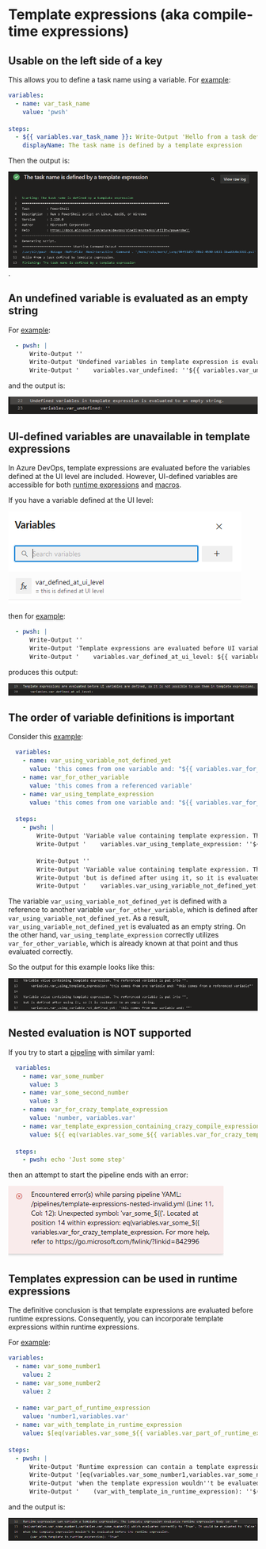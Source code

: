 # Template expressions (aka compile-time expressions)

## Usable on the left side of a key

This allows you to define a task name using a variable. For [example](https://github.com/JakubLinhart/AzureDevOpsBattlefield/blob/9db84151d6a37aae91ebda190ad7ac7c662a51f7/pipelines/template-expressions.yml#L73):

```yaml
variables:
  - name: var_task_name
    value: 'pwsh'

steps:
  - ${{ variables.var_task_name }}: Write-Output 'Hello from a task defined by template expression.'
    displayName: The task name is defined by a template expression
```

Then the output is:

[![task name defined by a variable](images/template-expressions-variable-task-name-output.png)](https://dev.azure.com/linj/AzureDevOpsBattleground/_build/results?buildId=260&view=logs&j=0ab14b9f-e499-56d5-97b1-fd98b70ea339&t=bd5b3379-fc2b-58be-675b-6db955a3e723).

## An undefined variable is evaluated as an empty string

For [example](https://github.com/JakubLinhart/AzureDevOpsBattlefield/blob/9db84151d6a37aae91ebda190ad7ac7c662a51f7/pipelines/template-expressions.yml#L54):

```yaml
  - pwsh: |
      Write-Output ''
      Write-Output 'Undefined variables in template expression is evaluated to an empty string.'
      Write-Output '    variables.var_undefined: ''${{ variables.var_undefined }}'''
```

and the output is:

[![undefined variable output](images/template-expressions-undefined-variable-output.png)](https://dev.azure.com/linj/AzureDevOpsBattleground/_build/results?buildId=262&view=logs&j=0ab14b9f-e499-56d5-97b1-fd98b70ea339&t=5e8f27c5-64d0-5083-9c85-d2ff9773c863&l=22)

## UI-defined variables are unavailable in template expressions

In Azure DevOps, template expressions are evaluated before the variables defined at the UI level are included. However, UI-defined variables are accessible for both [runtime expressions](/#runtime-expressions) and [macros](/#macros).

If you have a variable defined at the UI level:

![var_defined_at_ui_level variable definition](images/template-expressions-ui-level-variables.png)

then for [example](https://github.com/JakubLinhart/AzureDevOpsBattlefield/blob/9db84151d6a37aae91ebda190ad7ac7c662a51f7/pipelines/template-expressions.yml#L51C82-L51C106):

```yaml
  - pwsh: |
      Write-Output ''
      Write-Output 'Template expressions are evaluated before UI variables are defined, so it is not possible to use them in template expressions.'
      Write-Output '    variables.var_defined_at_ui_level: ${{ variables.var_defined_at_ui_level }}'
```

produces this output:

[![ui defined template expression evaluation output](images/template-expressions-ui-level-variables-output.png)](https://dev.azure.com/linj/AzureDevOpsBattleground/_build/results?buildId=262&view=logs&j=0ab14b9f-e499-56d5-97b1-fd98b70ea339&t=5e8f27c5-64d0-5083-9c85-d2ff9773c863&l=19)

## The order of variable definitions is important

Consider this [example](https://github.com/JakubLinhart/AzureDevOpsBattlefield/blob/fc5fe379579f4d57d2480141c362f6e8dfdf487b/pipelines/template-expressions.yml#L10-L15):

```yaml
  variables:
    - name: var_using_variable_not_defined_yet
      value: 'this comes from one variable and: "${{ variables.var_for_other_variable }}"'
    - name: var_for_other_variable
      value: 'this comes from a referenced variable'
    - name: var_using_template_expression
      value: 'this comes from one variable and: "${{ variables.var_for_other_variable }}"'
  
  steps:
    - pwsh: |
        Write-Output 'Variable value containing template expression. The referenced variable is put into "".'
        Write-Output '    variables.var_using_template_expression: ''${{ variables.var_using_template_expression }}'''
    
        Write-Output ''
        Write-Output 'Variable value containing template expression. The referenced variable is put into "",'
        Write-Output 'but is defined after using it, so it is evaluated to an empty string.'
        Write-Output '    variables.var_using_variable_not_defined_yet: ''${{ variables.var_using_variable_not_defined_yet }}'''
```

The variable `var_using_variable_not_defined_yet` is defined with a reference to another variable `var_for_other_variable`, which is defined after `var_using_variable_not_defined_yet`. As a result, `var_using_variable_not_defined_yet` is evaluated as an empty string. On the other hand, `var_using_template_expression` correctly utilizes `var_for_other_variable`, which is already known at that point and thus evaluated correctly.

So the output for this example looks like this:

[![variable definition order](images/template-expressions-definition-order-output.png)](https://dev.azure.com/linj/AzureDevOpsBattleground/_build/results?buildId=266&view=logs&j=0ab14b9f-e499-56d5-97b1-fd98b70ea339&t=5e8f27c5-64d0-5083-9c85-d2ff9773c863&l=12)

## Nested evaluation is NOT supported

If you try to start a [pipeline](https://github.com/JakubLinhart/AzureDevOpsBattlefield/blob/bffef5b3de5e94c85905867aaa2e757a8b0ea817/pipelines/template-expressions-nested-invalid.yml) with similar yaml:

```yaml
  variables:
    - name: var_some_number
      value: 3
    - name: var_some_second_number
      value: 3
    - name: var_for_crazy_template_expression
      value: 'number, variables.var'
    - name: var_template_expression_containing_crazy_compile_expression
      value: ${{ eq(variables.var_some_${{ variables.var_for_crazy_template_expression }}_some_second_number) }}

  steps:
    - pwsh: echo 'Just some step'
```

then an attempt to start the pipeline ends with an error:

![nested template expression error](images/template-expression-nested-error.png)

## Templates expression can be used in runtime expressions

The definitive conclusion is that template expressions are evaluated before runtime expressions. Consequently, you can incorporate template expressions within runtime expressions.

For [example](https://github.com/JakubLinhart/AzureDevOpsBattlefield/blob/2fb3752d3b0f4f915e0513c5b6b341e5a42d22dc/pipelines/template-expressions.yml#L67C14-L67C14):

```yaml
variables:
  - name: var_some_number1
    value: 2
  - name: var_some_number2
    value: 2

  - name: var_part_of_runtime_expression
    value: 'number1,variables.var'
  - name: var_with_template_in_runtime_expression
    value: $[eq(variables.var_some_${{ variables.var_part_of_runtime_expression }}_some_number2)]

steps:
  - pwsh: |
      Write-Output 'Runtime expression can contain a template expression. The template expression evaluates runtime expression body to:'
      Write-Output '[eq(variables.var_some_number1,variables.var_some_number2)] which evaluates correctly to ''True''. It would be evaluated to ''False'''
      Write-Output 'when the template expression wouldn''t be evaluated before the runtime expression.'
      Write-Output '    (var_with_template_in_runtime_expression): ''$(var_with_template_in_runtime_expression)'''
```

and the output is:

[![template in runtime expression](images/template-expressions-in-runtime-expression-output.png)](https://dev.azure.com/linj/AzureDevOpsBattleground/_build/results?buildId=273&view=logs&j=0ab14b9f-e499-56d5-97b1-fd98b70ea339&t=f064c65f-5d7b-5dd9-a2c0-b27c2b3dbefa&l=12)

